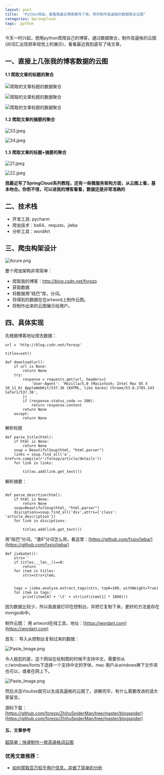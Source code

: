 ```yaml
---
layout: post
title:  "Python爬虫，看看我最近博客都写了啥，带你制作高逼格的数据聚合云图"
categories: SpringCloud
tags:  python
---
```





今天一时兴起，想用python爬爬自己的博客，通过数据聚合，制作高逼格的云图(对词汇出现频率视觉上的展示)，看看最近我到底写了啥文章。

## 一、直接上几张我的博客数据的云图

#### 1.1 爬取文章的标题的聚合

![爬取的文章标题的数据聚合](http://upload-images.jianshu.io/upload_images/2279594-661382846e212a86.jpeg?imageMogr2/auto-orient/strip%7CimageView2/2/w/1240)

<!--more-->

![爬取的文章标题的数据聚合](http://upload-images.jianshu.io/upload_images/2279594-03d5c12e7a0309d7.jpeg?imageMogr2/auto-orient/strip%7CimageView2/2/w/1240)

![爬取的文章标题的数据聚合](http://upload-images.jianshu.io/upload_images/2279594-c7a31451ae8f9e2c.jpeg?imageMogr2/auto-orient/strip%7CimageView2/2/w/1240)


#### 1.2 爬取文章的摘要的聚合

![33.jpeg](http://upload-images.jianshu.io/upload_images/2279594-9e1ad67661db5d2c.jpeg?imageMogr2/auto-orient/strip%7CimageView2/2/w/1240)

![34.jpeg](http://upload-images.jianshu.io/upload_images/2279594-19e435f576714e3e.jpeg?imageMogr2/auto-orient/strip%7CimageView2/2/w/1240)

#### 1.3 爬取文章的标题+摘要的聚合


![21.jpeg](http://upload-images.jianshu.io/upload_images/2279594-09f48b5098ee2f02.jpeg?imageMogr2/auto-orient/strip%7CimageView2/2/w/1240)

![22.jpeg](http://upload-images.jianshu.io/upload_images/2279594-7d75005594f939b4.jpeg?imageMogr2/auto-orient/strip%7CimageView2/2/w/1240)

**我最近写了SpringCloud系列教程，还有一些微服务架构方面，从云图上看，基本吻合。你若不信，可以进我的博客看看，数据还是非常准确的**

## 二、技术栈

* 开发工具: pycharm
* 爬虫技术：bs64、requsts、jieba
* 分析工具：wordArt

## 三、爬虫构架设计



![Azure.png](http://upload-images.jianshu.io/upload_images/2279594-c1c0cbb4a6c38d51.png?imageMogr2/auto-orient/strip%7CimageView2/2/w/1240)

整个爬虫架构非常简单：

* 爬取我的博客：http://blog.csdn.net/forezp
* 获取数据
* 将数据用“结巴”库，分词。
* 将得到的数据在在artword上制作云图。
* 将制作出来的云图展示给用户。

## 四、具体实现

先根据博客地址爬去数据：

```
url = 'http://blog.csdn.net/forezp'

titles=set()

def download(url):
    if url is None:
        return None
    try:
        response = requests.get(url, headers={
            'User-Agent': 'Mozilla/5.0 (Macintosh; Intel Mac OS X 10_11_6) AppleWebKit/537.36 (KHTML, like Gecko) Chrome/53.0.2785.143 Safari/537.36',
        })
        if (response.status_code == 200):
            return response.content
        return None
    except:
        return None

```

解析标题

```
def parse_title(html):
    if html is None:
        return None
    soup = BeautifulSoup(html, "html.parser")
    links = soup.find_all('a', href=re.compile(r'/forezp/article/details'))
    for link in links:

        titles.add(link.get_text())

```

解析摘要：

```

def parse_descrtion(html):
    if html is None:
        return None
    soup=BeautifulSoup(html, "html.parser")
    disciptions=soup.find_all('div',attrs={'class': 'article_description'})
    for link in disciptions:

        titles.add(link.get_text())

```
 用“结巴”分词，"激8"分词怎么用，看这里：[https://github.com/fxsjy/jieba/](https://github.com/fxsjy/jieba/) 
 
```
def jiebaSet():
    strs=''
    if titles.__len__()==0:
        return
    for item in titles:
        strs=strs+item;


    tags = jieba.analyse.extract_tags(strs, topK=100, withWeight=True)
    for item in tags:
        print(item[0] + '\t' + str(int(item[1] * 1000)))
```
 因为数据比较少，所以我直接打印在控制台，并把它复制下来，更好的方法是存在mongodb中。
 
 制作云图：
 用 artword在线工具，地址：[https://wordart.com](https://wordart.com)
 
 首先：
 导入从控制台复制过来的数据：
 
 ![Paste_Image.png](http://upload-images.jianshu.io/upload_images/2279594-de72be046ecac0d1.png?imageMogr2/auto-orient/strip%7CimageView2/2/w/1240)

令人尴尬的是，这个网站在绘制图的时候不支持中文，需要你从c:/windows/fonts下选择一个支持中文的字体，mac 用户从windows拷下文件夹也可以，或者在网上下。

![Paste_Image.png](http://upload-images.jianshu.io/upload_images/2279594-fc5c023b1cf9f2c7.png?imageMogr2/auto-orient/strip%7CimageView2/2/w/1240)

然后点击Visulize就可以生成高逼格的云图了。讲解完毕，有什么需要改进的请大家留言。

源码下载：[https://github.com/forezp/ZhihuSpiderMan/tree/master/blogspider](https://github.com/forezp/ZhihuSpiderMan/tree/master/blogspider)

#### 五、文章参考

[超简单：快速制作一款高逼格词云图](http://www.jianshu.com/p/4fb27471295f)

### 优秀文章推荐：
* [如何爬取百万知乎用户信息，并做了简单的分析](http://blog.csdn.net/forezp/article/details/68951699)
